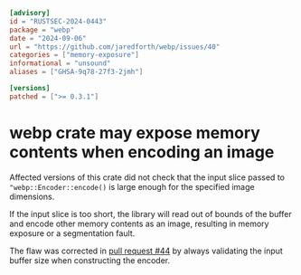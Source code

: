 ```toml
[advisory]
id = "RUSTSEC-2024-0443"
package = "webp"
date = "2024-09-06"
url = "https://github.com/jaredforth/webp/issues/40"
categories = ["memory-exposure"]
informational = "unsound"
aliases = ["GHSA-9q78-27f3-2jmh"]

[versions]
patched = [">= 0.3.1"]
```

# webp crate may expose memory contents when encoding an image

Affected versions of this crate did not check that the input slice passed to `"webp::Encoder::encode()` is large enough for the specified image dimensions.

If the input slice is too short, the library will read out of bounds of the buffer and encode other memory contents as an image, resulting in memory exposure or a segmentation fault.

The flaw was corrected in [pull request #44](https://github.com/jaredforth/webp/pull/44) by always validating the input buffer size when constructing the encoder.
